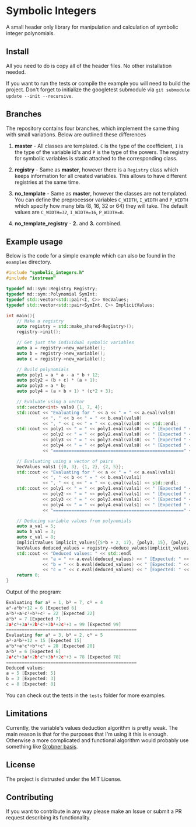 # Symbolic Integers

A small header only library for manipulation and calculation 
of symbolic integer polynomials.

## Install

All you need to do is copy all of the header files. No other installation needed.

If you want to run the tests or compile the example you will need to 
build the project. Don't forget to initialize the googletest submodule 
via `git submodule update --init --recursive`. 
 
## Branches

The repository contains four branches, which implement the same thing 
with small variations. Below are outlined these differences
  
  1. **master** - All classes are templated. `C` is the type of the 
  coefficient, `I` is the type of the variable id's and 
  `P` is the type of the powers. The registry for symbolic 
   variables is static attached to the corresponding class.
   
  2. **registry** - Same as **master**, however there is a `Registry` class
  which keeps information for all created variables. This allows to have
  different registries at the same time.
  
  3. **no_template** - Same as **master**, however the classes are not templated.
  You can define the preprocessor variables `C_WIDTH`, `I_WIDTH` and `P_WIDTH`
  which specify how many bits (8, 16, 32 or 64) they will take. The 
  default values are `C_WIDTH=32`, `I_WIDTH=16`, `P_WIDTH=8`.
  
  4. **no_template_registry** - **2.** and **3.** combined.
  

## Example usage

Below is the code for a simple example which can also
be found in the `examples` directory.

```c++
#include "symbolic_integers.h"
#include "iostream"

typedef md::sym::Registry Registry;
typedef md::sym::Polynomial SymInt;
typedef std::vector<std::pair<I, C>> VecValues;
typedef std::vector<std::pair<SymInt, C>> ImplicitValues;

int main(){
    // Make a registry
    auto registry = std::make_shared<Registry>();
    registry->init();

    // Get just the individual symbolic variables
    auto a = registry->new_variable();
    auto b = registry->new_variable();
    auto c = registry->new_variable();

    // Build polynomials
    auto poly1 = a * a - a * b + 12;
    auto poly2 = (b + c) * (a + 1);
    auto poly3 = a * b;
    auto poly4 = (a + b + 1) * (c*2 + 3);

    // Evaluate using a vector
    std::vector<int> vals0 {1, 7, 4};
    std::cout << "Evaluating for " << a << " = " << a.eval(vals0)
              << ", " << b << " = " << b.eval(vals0)
              << ", " << c << " = " << c.eval(vals0) << std::endl;
    std::cout << poly1 << " = " << poly1.eval(vals0) << " [Expected " << 6 << "]" << std::endl
              << poly2 << " = " << poly2.eval(vals0) << " [Expected " << 22 << "]" << std::endl
              << poly3 << " = " << poly3.eval(vals0) << " [Expected " << 7 << "]" << std::endl
              << poly4 << " = " << poly4.eval(vals0) << " [Expected " << 99 << "]" << std::endl
              << "==================================================" << std::endl;

    // Evaluating using a vector of pairs
    VecValues vals1 {{0, 3}, {1, 2}, {2, 5}};
    std::cout << "Evaluating for " << a << " = " << a.eval(vals1)
              << ", " << b << " = " << b.eval(vals1)
              << ", " << c << " = " << c.eval(vals1) << std::endl;
    std::cout << poly1 << " = " << poly1.eval(vals1) << " [Expected " << 15 << "]" << std::endl
              << poly2 << " = " << poly2.eval(vals1) << " [Expected " << 28 << "]" << std::endl
              << poly3 << " = " << poly3.eval(vals1) << " [Expected " << 6 << "]" << std::endl
              << poly4 << " = " << poly4.eval(vals1) << " [Expected " << 78 << "]" << std::endl
              << "==================================================" << std::endl;

    // Deducing variable values from polynomials
    auto a_val = 5;
    auto b_val = 3;
    auto c_val = 8;
    ImplicitValues implicit_values{{5*b + 2, 17}, {poly3, 15}, {poly2, 66}};
    VecValues deduced_values = registry->deduce_values(implicit_values);
    std::cout << "Deduced values: " << std::endl
              << "a = " << a.eval(deduced_values) << " [Expected: " << a_val << "]" <<  std::endl
              << "b = " << b.eval(deduced_values) << " [Expected: " << b_val << "]" <<  std::endl
              << "c = " << c.eval(deduced_values) << " [Expected: " << c_val << "]" <<  std::endl;
    return 0;
}
```

Output of the program:
```c++
Evaluating for a¹ = 1, b¹ = 7, c¹ = 4
a²-a¹b¹+12 = 6 [Expected 6]
a¹b¹+a¹c¹+b¹+c¹ = 22 [Expected 22]
a¹b¹ = 7 [Expected 7]
2a¹c¹+3a¹+2b¹c¹+3b¹+2c¹+3 = 99 [Expected 99]
==================================================
Evaluating for a¹ = 3, b¹ = 2, c¹ = 5
a²-a¹b¹+12 = 15 [Expected 15]
a¹b¹+a¹c¹+b¹+c¹ = 28 [Expected 28]
a¹b¹ = 6 [Expected 6]
2a¹c¹+3a¹+2b¹c¹+3b¹+2c¹+3 = 78 [Expected 78]
==================================================
Deduced values: 
a = 5 [Expected: 5]
b = 3 [Expected: 3]
c = 8 [Expected: 8]
```

You can check out the tests in the `tests` folder for more examples.

## Limitations

Currently, the variable's values deduction algorithm is pretty weak. 
The main reason is that for the purposes that I'm using it this is enough. 
Otherwise a more complicated and functional algorithm would probably use
something like [Grobner basis](https://en.wikipedia.org/wiki/Gr%C3%B6bner_basis).

## License
The project is distrusted under the MIT License.

## Contributing
If you want to contribute in any way please make an Issue or submit a PR
request describing its functionality.
